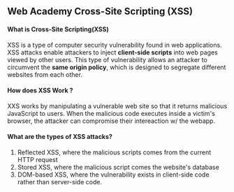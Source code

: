 ## Web Academy Cross-Site Scripting (XSS) 

#### What is Cross-Site Scripting(XSS) 
XSS is a type of computer security vulnerability found in web applications. XSS attacks enable attackers to inject **client-side scripts** into web pages viewed by other users. This type of vulnerability allows an attacker to circumvent the **same origin policy**, which is designed to segregate different websites from each other. 

#### How does XSS Work ? 
XXS works by manipulating a vulnerable web site so that it returns malicious JavaScript to users. When the malicious code executes inside a victim's browser, the attacker can compromise their intereaction w/ the webapp. 

#### What are the types of XSS attacks? 
1) Reflected XSS, where the malicious scripts comes from the current HTTP request
2) Stored XSS, where the malicious script comes the website's database
3) DOM-based XSS, where the vulnerability exists in client-side code rather than server-side code.
